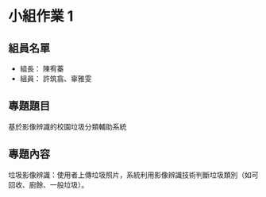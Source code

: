 # 小組作業 1

## 組員名單
- 組長： 陳宥蓁
- 組員： 許筑翕、辜雅雯

##  專題題目
基於影像辨識的校園垃圾分類輔助系統

## 專題內容
垃圾影像辨識：使用者上傳垃圾照片，系統利用影像辨識技術判斷垃圾類別（如可回收、廚餘、一般垃圾）。

